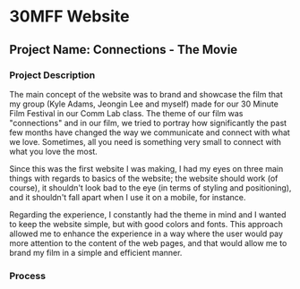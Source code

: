 # 30MFF Website
## Project Name: Connections - The Movie
### Project Description
The main concept of the website was to brand and showcase the film that my group (Kyle Adams, Jeongin Lee and myself) made for our 30 Minute Film Festival in our Comm Lab class. The theme of our film was "connections" and in our film, we tried to portray how significantly the past few months have changed the way we communicate and connect with what we love. Sometimes, all you need is something very small to connect with what you love the most.  
  
Since this was the first website I was making, I had my eyes on three main things with regards to basics of the website; the website should work (of course), it shouldn't look bad to the eye (in terms of styling and positioning), and it shouldn't fall apart when I use it on a mobile, for instance.  
  
Regarding the experience, I constantly had the theme in mind and I wanted to keep the website simple, but with good colors and fonts. This approach allowed me to enhance the experience in a way where the user would pay more attention to the content of the web pages, and that would allow me to brand my film in a simple and efficient manner.  
  
### Process
